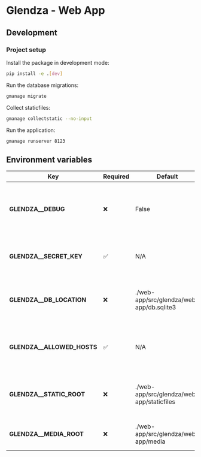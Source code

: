 # Glendza - Web App

## Development

### Project setup

Install the package in development mode:

```sh
pip install -e .[dev]
```

Run the database migrations:

```sh
gmanage migrate
```

Collect staticfiles:

```sh
gmanage collectstatic --no-input
```

Run the application:

```sh
gmanage runserver 8123
```

## Environment variables

| Key | Required | Default| Description |
| ------------- | ------------- | ------------- | ------------- |
| **GLENDZA__DEBUG** | ❌ | False | Enables or disables debugging. Set to 'True' for debugging mode. |
| **GLENDZA__SECRET_KEY** | ✅ | N/A | The secret key used for cryptographic operations in Django. |
| **GLENDZA__DB_LOCATION** | ❌ | ./web-app/src/glendza/web-app/db.sqlite3 | Path to the SQLite database file used by the Django application.|
| **GLENDZA__ALLOWED_HOSTS** | ✅ | N/A | A list of allowed hostnames or IP addresses for the Django app. |
| **GLENDZA__STATIC_ROOT** | ❌ | ./web-app/src/glendza/web-app/staticfiles | Directory where static files are collected for serving in production. |
| **GLENDZA__MEDIA_ROOT** | ❌ | ./web-app/src/glendza/web-app/media | Directory for storing user-uploaded media files. |

